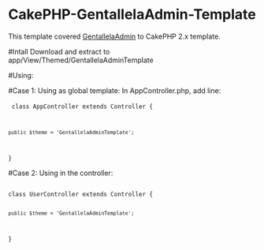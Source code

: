 # CakePHP-GentallelaAdmin-Template
This template covered <a href="https://github.com/puikinsh/gentelella">GentallelaAdmin</a> to CakePHP 2.x template.

#Intall
Download and extract to app/View/Themed/GentallelaAdminTemplate

#Using:

#Case 1: Using as global template:
In AppController.php, add line:<br/><br/>
<code>
class AppController extends Controller {

    public $theme = 'GentallelaAdminTemplate';
}
</code>

#Case 2: Using in the controller:

<code>
class UserController extends Controller {

    public $theme = 'GentallelaAdminTemplate';
}
</code>